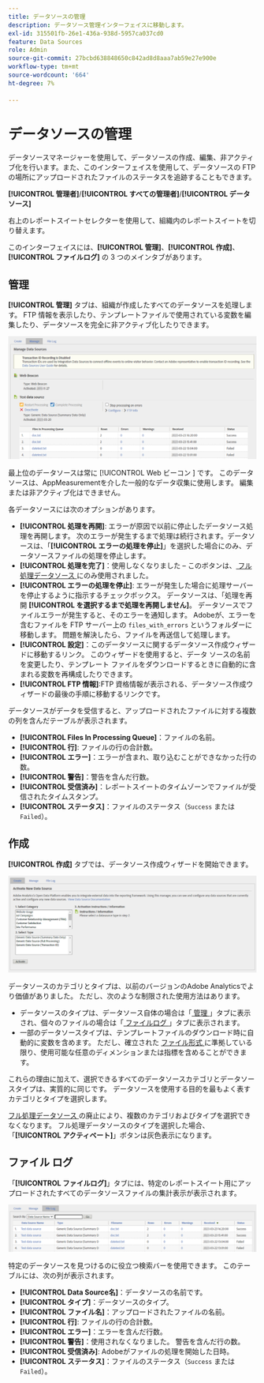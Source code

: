 ```yaml
---
title: データソースの管理
description: データソース管理インターフェイスに移動します。
exl-id: 315501fb-26e1-436a-938d-5957ca037cd0
feature: Data Sources
role: Admin
source-git-commit: 27bcbd638848650c842ad8d8aaa7ab59e27e900e
workflow-type: tm+mt
source-wordcount: '664'
ht-degree: 7%

---
```


# データソースの管理

データソースマネージャーを使用して、データソースの作成、編集、非アクティブ化を行います。また、このインターフェイスを使用して、データソースの FTP の場所にアップロードされたファイルのステータスを追跡することもできます。

**[!UICONTROL 管理者]**/**[!UICONTROL すべての管理者]**/**[!UICONTROL データソース]**

右上のレポートスイートセレクターを使用して、組織内のレポートスイートを切り替えます。

このインターフェイスには、**[!UICONTROL 管理]**、**[!UICONTROL 作成]**、**[!UICONTROL ファイルログ]** の 3 つのメインタブがあります。

## 管理

**[!UICONTROL 管理]** タブは、組織が作成したすべてのデータソースを処理します。 FTP 情報を表示したり、テンプレートファイルで使用されている変数を編集したり、データソースを完全に非アクティブ化したりできます。

![管理](assets/manage.png)

最上位のデータソースは常に [!UICONTROL Web ビーコン ] です。 このデータソースは、AppMeasurementを介した一般的なデータ収集に使用します。 編集または非アクティブ化はできません。

各データソースには次のオプションがあります。

* **[!UICONTROL 処理を再開]**: エラーが原因で以前に停止したデータソース処理を再開します。 次のエラーが発生するまで処理は続行されます。データソースは、「**[!UICONTROL エラーの処理を停止]**」を選択した場合にのみ、データソースファイルの処理を停止します。
* **[!UICONTROL 処理を完了]**：使用しなくなりました – このボタンは、[ フル処理データソース ](full-processing-eol.md) にのみ使用されました。
* **[!UICONTROL エラーの処理を停止]**: エラーが発生した場合に処理サーバーを停止するように指示するチェックボックス。 データソースは、「処理を再開 **[!UICONTROL を選択するまで処理を再開しません]**。 データソースでファイルエラーが発生すると、そのエラーを通知します。 Adobeが、エラーを含むファイルを FTP サーバー上の `files_with_errors` というフォルダーに移動します。 問題を解決したら、ファイルを再送信して処理します。
* **[!UICONTROL 設定]**：このデータソースに関するデータソース作成ウィザードに移動するリンク。 このウィザードを使用すると、データ ソースの名前を変更したり、テンプレート ファイルをダウンロードするときに自動的に含まれる変数を再構成したりできます。
* **[!UICONTROL FTP 情報]**:FTP 資格情報が表示される、データソース作成ウィザードの最後の手順に移動するリンクです。

データソースがデータを受信すると、アップロードされたファイルに対する複数の列を含んだテーブルが表示されます。

* **[!UICONTROL Files In Processing Queue]**：ファイルの名前。
* **[!UICONTROL 行]**: ファイルの行の合計数。
* **[!UICONTROL エラー]**：エラーが含まれ、取り込むことができなかった行の数。
* **[!UICONTROL 警告]**：警告を含んだ行数。
* **[!UICONTROL 受信済み]**：レポートスイートのタイムゾーンでファイルが受信されたタイムスタンプ。
* **[!UICONTROL ステータス]**：ファイルのステータス（`Success` または `Failed`）。

## 作成

**[!UICONTROL 作成]** タブでは、データソース作成ウィザードを開始できます。

![ 作成 ](assets/create.png)

データソースのカテゴリとタイプは、以前のバージョンのAdobe Analyticsでより価値がありました。 ただし、次のような制限された使用方法はあります。

* データソースのタイプは、データソース自体の場合は「[ 管理 ](#manage)」タブに表示され、個々のファイルの場合は「[ ファイルログ ](#file-log)」タブに表示されます。
* 一部のデータソースタイプは、テンプレートファイルのダウンロード時に自動的に変数を含めます。 ただし、確立された [ ファイル形式 ](file-format.md) に準拠している限り、使用可能な任意のディメンションまたは指標を含めることができます。

これらの理由に加えて、選択できるすべてのデータソースカテゴリとデータソースタイプは、実質的に同じです。 データソースを使用する目的を最もよく表すカテゴリとタイプを選択します。

[ フル処理データソース ](full-processing-eol.md) の廃止により、複数のカテゴリおよびタイプを選択できなくなります。 フル処理データソースのタイプを選択した場合、「**[!UICONTROL アクティベート]**」ボタンは灰色表示になります。

## ファイル ログ

「**[!UICONTROL ファイルログ]**」タブには、特定のレポートスイート用にアップロードされたすべてのデータソースファイルの集計表示が表示されます。

![ ファイル ログ ](assets/file-log.png)

特定のデータソースを見つけるのに役立つ検索バーを使用できます。 このテーブルには、次の列が表示されます。

* **[!UICONTROL Data Source名]**：データソースの名前です。
* **[!UICONTROL タイプ]**：データソースのタイプ。
* **[!UICONTROL ファイル名]**：アップロードされたファイルの名前。
* **[!UICONTROL 行]**: ファイルの行の合計数。
* **[!UICONTROL エラー]**：エラーを含んだ行数。
* **[!UICONTROL 警告]**：使用されなくなりました。 警告を含んだ行の数。
* **[!UICONTROL 受信済み]**: Adobeがファイルの処理を開始した日時。
* **[!UICONTROL ステータス]**：ファイルのステータス（`Success` または `Failed`）。
